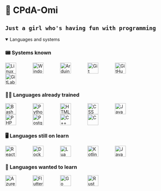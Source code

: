 # :space_invader: CPdA-Omi

## `Just a girl who's having fun with programming`

<details open="true">
	<summary>Languages and systems</summary>

### :pager: Systems known

<div>
	<img title="Linux" alt="Linux" align="left" style="padding-right:50px" width="35px" src="https://cdn.jsdelivr.net/gh/devicons/devicon@latest/icons/linux/linux-original.svg"/>
	<img title="Windows" alt="Windows" align="left" style="padding-right:50px" width="35px" src="https://cdn.jsdelivr.net/gh/devicons/devicon@latest/icons/windows8/windows8-original.svg"/>
	<img title="Arduino" alt="Arduino" align="left" style="padding-right:50px" width="35px" src="https://cdn.jsdelivr.net/gh/devicons/devicon@latest/icons/arduino/arduino-original.svg"/>
	<img title="Git" alt="Git" align="left" style="padding-right:50px" width="35px" src="https://cdn.jsdelivr.net/gh/devicons/devicon@latest/icons/git/git-original.svg"/>
	<img title="GitHub" alt="GitHub" align="left" style="padding-right:50px" width="35px" src="https://cdn.jsdelivr.net/gh/devicons/devicon@latest/icons/github/github-original.svg"/>
	<img title="GitLab" alt="GitLab" style="padding-right:50px" width="35px" src="https://cdn.jsdelivr.net/gh/devicons/devicon@latest/icons/gitlab/gitlab-original.svg"/>
</div>

### :technologist: Languages already trained

<div>
	<img title="Bash" alt="Bash" align="left" style="padding-right:50px" width="35px" src="https://cdn.jsdelivr.net/gh/devicons/devicon@latest/icons/bash/bash-original.svg"/>
	<img title="Python" alt="Python" align="left" style="padding-right:50px" width="35px" src="https://cdn.jsdelivr.net/gh/devicons/devicon@latest/icons/python/python-original.svg"/>
	<img title="HTML" alt="HTML" align="left" style="padding-right:50px" width="35px" src="https://cdn.jsdelivr.net/gh/devicons/devicon@latest/icons/html5/html5-original.svg"/>
	<img title="CSS" alt="CSS" align="left" style="padding-right:50px" width="35px" src="https://cdn.jsdelivr.net/gh/devicons/devicon@latest/icons/css3/css3-original.svg"/>
	<img title="JavaScript" alt="JavaScript" align="left" style="padding-right:50px" width="35px" src="https://cdn.jsdelivr.net/gh/devicons/devicon@latest/icons/javascript/javascript-original.svg"/>
	<img title="PHP" alt="PHP" align="left" style="padding-right:50px" width="35px" src="https://cdn.jsdelivr.net/gh/devicons/devicon@latest/icons/php/php-original.svg"/>
	<img title="PostgreSQL" alt="PostgreSQL" align="left" style="padding-right:50px" width="35px" src="https://cdn.jsdelivr.net/gh/devicons/devicon@latest/icons/postgresql/postgresql-original.svg"/>
	<img title="C++" alt="C++" align="left" style="padding-right:50px" width="35px" src="https://cdn.jsdelivr.net/gh/devicons/devicon@latest/icons/cplusplus/cplusplus-original.svg"/>
	<img title="C" alt="C" style="padding-right:50px" width="35px" src="https://cdn.jsdelivr.net/gh/devicons/devicon@latest/icons/c/c-original.svg"/>
</div>

### :desktop_computer: Languages still on learn

<div>
	<img title="React" alt="React" align="left" style="padding-right:50px" width="35px" src="https://cdn.jsdelivr.net/gh/devicons/devicon@latest/icons/react/react-original.svg"/>
	<img title="Docker" alt="Docker" align="left" style="padding-right:50px" width="35px" src="https://cdn.jsdelivr.net/gh/devicons/devicon@latest/icons/docker/docker-original.svg"/>
	<img title="Lua" alt="Lua" align="left" style="padding-right:50px" width="35px" src="https://cdn.jsdelivr.net/gh/devicons/devicon@latest/icons/lua/lua-original.svg"/>
	<img title="Kotlin" alt="Kotlin" align="left" style="padding-right:50px" width="35px" src="https://cdn.jsdelivr.net/gh/devicons/devicon@latest/icons/kotlin/kotlin-original.svg"/>
	<img title="Java" alt="Java" style="padding-right:50px" width="35px" src="https://cdn.jsdelivr.net/gh/devicons/devicon@latest/icons/java/java-original.svg"/>
</div>

### :thinking: Languages wanted to learn

<div>
	<img title="Azure" alt="Azure" align="left" style="padding-right:50px" width="35px" src="https://cdn.jsdelivr.net/gh/devicons/devicon@latest/icons/azure/azure-original.svg"/>
	<img title="Flutter" alt="Flutter" align="left" style="padding-right:50px" width="35px" src="https://cdn.jsdelivr.net/gh/devicons/devicon@latest/icons/flutter/flutter-original.svg"/>
	<img title="Go" alt="Go" align="left" style="padding-right:50px" width="35px" src="https://cdn.jsdelivr.net/gh/devicons/devicon@latest/icons/go/go-original-wordmark.svg"/>
	<img title="Rust" alt="Rust" style="padding-right:50px" width="35px" src="https://cdn.jsdelivr.net/gh/devicons/devicon@latest/icons/rust/rust-original.svg"/>
</div>

</details>

<!--
**CPdA-Omi/CPdA-Omi** is a ✨ _special_ ✨ repository because its `README.md` (this file) appears on your GitHub profile.

Here are some ideas to get you started:

- 🔭 I’m currently working on ...
- 🌱 I’m currently learning ...
- 👯 I’m looking to collaborate on ...
- 🤔 I’m looking for help with ...
- 💬 Ask me about ...
- 📫 How to reach me: ...
- 😄 Pronouns: ...
- ⚡ Fun fact: ...
-->
